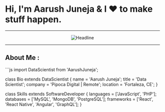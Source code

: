 <h1>Hi, I'm Aarush Juneja & I ❤️ to make stuff happen.</h1>
<hr>

<div align=center>
        <img src="https://readme-typing-svg.herokuapp.com?color=white&size=32&center=true&vCenter=true&width=600&height=50&lines=Information+Technology+Student;Data+Scientist+by+Day.;Web+Developer+by+Night.;" alt="Headline" />
</div>
<hr>
<h2>About Me : </h2>
```js
import DataScientist from 'AarushJuneja';

class Bio extends DataScientist {
  name     = 'Aarush Juneja';
  title    = 'Data Scientist';
  company  = 'Pipoca Digital | Remote';
  location = 'Fortaleza, CE';
}

class Skills extends SoftwareDeveloper {
  languages  = ['JavaScript', 'PHP'];
  databases  = ['MySQL', 'MongoDB', 'PostgreSQL'];
  frameworks = ['React', 'React Native', 'Angular', 'GraphQL'];
}
```
